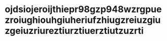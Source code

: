 # ojdsiojeroijthiepr98gzp948wzrgpuezroiughiouhgiuheriufzhiugzreiuzgiuzgeiuzriureztiurztiuerztiutzuzrti